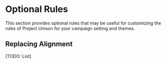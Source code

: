 # Optional Rules

This section provides optional rules that may be useful for customizing the rules of Project Unison for your campaign setting and themes.

## Replacing Alignment

[TODO: List]